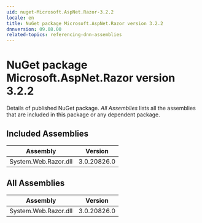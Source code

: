 ```yaml
---
uid: nuget-Microsoft.AspNet.Razor-3.2.2
locale: en
title: NuGet package Microsoft.AspNet.Razor version 3.2.2
dnnversion: 09.08.00
related-topics: referencing-dnn-assemblies
---
```


# NuGet package Microsoft.AspNet.Razor version 3.2.2
Details of published NuGet package.
*All Assemblies* lists all the assemblies that are included in this package or any dependent package.

## Included Assemblies

|Assembly|Version|
|---|---|
|System.Web.Razor.dll|3.0.20826.0|

## All Assemblies

|Assembly|Version|
|---|---|
|System.Web.Razor.dll|3.0.20826.0|

